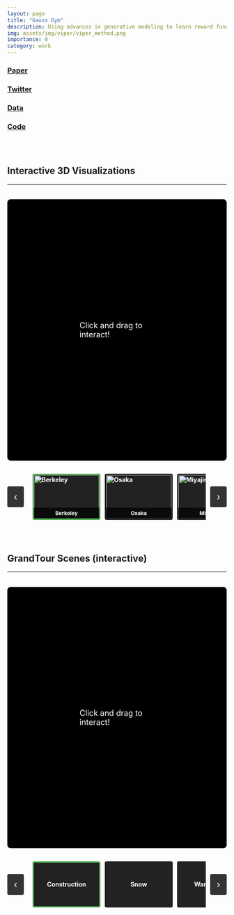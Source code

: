 ```yaml
---
layout: page
title: "Gauss Gym"
description: Using advances in generative modeling to learn reward functions from unlabeled videos.
img: assets/img/viper/viper_method.png
importance: 0
category: work
---
```


<div class="row">
    <div class="text-center col-3 col-sm-3 mt-4 mt-md-0">
        <h3><a href="https://arxiv.org/pdf/2305.14343.pdf">Paper<br/><i class="fas fa-file-pdf"></i></a></h3>
    </div>
    <div class="text-center col-3 col-sm-3 mt-4 mt-md-0">
        <h3><a href="https://twitter.com/AleEscontrela/status/1661363555495710721?s=20">Twitter<br/><i class="fab fa-twitter"></i></a></h3>
    </div>
    <div class="text-center col-3 col-sm-3 mt-4 mt-md-0">
        <h3><a href="https://github.com/Alescontrela/viper_rl#downloading-data">Data<br/><i class="fas fa-database"></i></a></h3>
    </div>
    <div class="text-center col-3 col-sm-3 mt-4 mt-md-0">
        <h3><a href="https://github.com/Alescontrela/viper_rl">Code<br/><i class="fas fa-file-code"></i></a></h3>
    </div>
</div>
<br/>



<br/>

## Interactive 3D Visualizations
---

<style>
.viser-carousel-wrapper {
  width: 100%;
  max-width: 1200px;
  margin: 0 auto;
  padding: 20px 0;
}

.viser-carousel-container {
  width: 100%;
  height: 600px;
  position: relative;
  overflow: hidden;
  background: #000;
  border-radius: 8px;
}

.viser-carousel-item {
  width: 100%;
  height: 100%;
  position: absolute;
  top: 0;
  left: 0;
  opacity: 0;
  transition: opacity 0.5s ease-in-out;
  pointer-events: none;
}

.viser-carousel-item.active {
  opacity: 1;
  pointer-events: all;
}

.viser-carousel-item iframe {
  width: 100%;
  height: 100%;
  border: none;
}

.viser-thumbnail-nav {
  position: relative;
  display: flex;
  align-items: center;
  justify-content: center;
  margin-top: 20px;
  gap: 10px;
}

.viser-nav-arrow {
  background: #333;
  color: #fff;
  border: none;
  padding: 10px 15px;
  font-size: 24px;
  cursor: pointer;
  border-radius: 4px;
  transition: background 0.3s;
}

.viser-nav-arrow:hover {
  background: #555;
}

.viser-thumbnail-row {
  display: flex;
  gap: 10px;
  overflow-x: auto;
  scroll-behavior: smooth;
  padding: 10px;
  max-width: 800px;
}

.viser-thumbnail {
  min-width: 150px;
  height: 100px;
  background: #222;
  border-radius: 4px;
  cursor: pointer;
  border: 3px solid transparent;
  transition: border-color 0.3s, transform 0.2s;
  display: flex;
  align-items: center;
  justify-content: center;
  color: #fff;
  font-size: 14px;
  font-weight: bold;
  overflow: hidden;
  position: relative;
}

.viser-thumbnail img {
  width: 100%;
  height: 100%;
  object-fit: cover;
  display: block;
}

.viser-thumbnail-label {
  position: absolute;
  bottom: 0;
  left: 0;
  right: 0;
  background: rgba(0, 0, 0, 0.7);
  color: #fff;
  padding: 5px 10px;
  font-size: 12px;
  font-weight: bold;
  text-align: center;
  z-index: 1;
}

.viser-thumbnail:hover {
  transform: scale(1.05);
  border-color: #666;
}

.viser-thumbnail.active {
  border-color: #4CAF50;
}

.click-overlay {
  position: absolute;
  top: 50%;
  left: 50%;
  transform: translate(-50%, -50%);
  background: rgba(0, 0, 0, 0.7);
  color: white;
  padding: 20px 40px;
  border-radius: 8px;
  font-size: 18px;
  pointer-events: auto;
  transition: opacity 0.3s;
  cursor: pointer;
  z-index: 10;
}

.click-overlay.hidden {
  opacity: 0;
  pointer-events: none;
}
</style>

<div class="viser-carousel-wrapper">
  <div class="viser-carousel-container" id="viserCarousel">
    <div class="viser-carousel-item active" data-index="0">
      <iframe data-src="/assets/viser/index.html?playbackPath=https://gauss-gym.escontrela.me/cute_bridge.viser&initialCameraPosition=7.281,4.125,1.143&initialCameraLookAt=13.403,2.937,-0.042&initialCameraUp=-0.000,0.000,1.000&initialFov=60.0&fixedDpr=2.0" allow="accelerometer; autoplay; encrypted-media; gyroscope; picture-in-picture" allowfullscreen></iframe>
      <div class="click-overlay" id="clickOverlay0">
        Click and drag to interact!
      </div>
    </div>
    <div class="viser-carousel-item" data-index="1">
      <iframe data-src="/assets/viser/index.html?playbackPath=https://gauss-gym.escontrela.me/osaka.viser&initialCameraPosition=15.510,8.662,-0.634&initialCameraLookAt=8.800,6.051,0.017&initialCameraUp=-0.000,0.000,1.000&initialFov=30.0&fixedDpr=2.0&robotViewPosition=bottom" allow="accelerometer; autoplay; encrypted-media; gyroscope; picture-in-picture" allowfullscreen></iframe>
      <div class="click-overlay" id="clickOverlay1">
        Click and drag to interact!
      </div>
    </div>
    <div class="viser-carousel-item" data-index="2">
      <iframe data-src="/assets/viser/index.html?playbackPath=https://gauss-gym.escontrela.me/miyajima.viser&initialCameraPosition=11.501,-2.827,1.214&initialCameraLookAt=6.564,2.285,-0.107&initialCameraUp=-0.000,0.000,1.000&initialFov=28.0&fixedDpr=2.0&robotViewPosition=bottom" allow="accelerometer; autoplay; encrypted-media; gyroscope; picture-in-picture" allowfullscreen></iframe>
      <div class="click-overlay" id="clickOverlay2">
        Click and drag to interact!
      </div>
    </div>
    <div class="viser-carousel-item" data-index="3">
      <iframe data-src="/assets/viser/index.html?playbackPath=https://gauss-gym.escontrela.me/grace_cathedral.viser&initialCameraPosition=6.479,0.363,0.001&initialCameraLookAt=0.203,2.342,-0.203&initialCameraUp=-0.000,0.000,1.000&initialFov=48.0&fixedDpr=2.0&robotViewPosition=bottom" allow="accelerometer; autoplay; encrypted-media; gyroscope; picture-in-picture" allowfullscreen></iframe>
      <div class="click-overlay" id="clickOverlay3">
        Click and drag to interact!
      </div>
    </div>
  </div>

  <div class="viser-thumbnail-nav">
    <button class="viser-nav-arrow" id="viserPrevBtn" onclick="viserNavigate(-1)">&#8249;</button>
    <div class="viser-thumbnail-row" id="viserThumbnails">
      <div class="viser-thumbnail active" data-index="0" onclick="viserGoTo(0)">
        <img src="https://gauss-gym.escontrela.me/berkeley.jpg" alt="Berkeley">
        <div class="viser-thumbnail-label">Berkeley</div>
      </div>
      <div class="viser-thumbnail" data-index="1" onclick="viserGoTo(1)">
        <img src="https://gauss-gym.escontrela.me/osaka.jpeg" alt="Osaka">
        <div class="viser-thumbnail-label">Osaka</div>
      </div>
      <div class="viser-thumbnail" data-index="2" onclick="viserGoTo(2)">
        <img src="https://gauss-gym.escontrela.me/miyajima.jpg" alt="Miyajima">
        <div class="viser-thumbnail-label">Miyajima</div>
      </div>
      <div class="viser-thumbnail" data-index="3" onclick="viserGoTo(3)">
        <img src="https://gauss-gym.escontrela.me/san_francisco.jpg" alt="San Francisco">
        <div class="viser-thumbnail-label">San Francisco</div>
      </div>
    </div>
    <button class="viser-nav-arrow" id="viserNextBtn" onclick="viserNavigate(1)">&#8250;</button>
  </div>
</div>

<script>
let currentViserIndex = 0;
let hasInteracted = false;

function viserNavigate(direction) {
  const items = document.querySelectorAll('.viser-carousel-item');
  const thumbnails = document.querySelectorAll('.viser-thumbnail');

  currentViserIndex += direction;

  if (currentViserIndex < 0) currentViserIndex = items.length - 1;
  if (currentViserIndex >= items.length) currentViserIndex = 0;

  viserGoTo(currentViserIndex);
}

function viserGoTo(index) {
  const items = document.querySelectorAll('.viser-carousel-item');
  const thumbnails = document.querySelectorAll('.viser-thumbnail');

  items.forEach((item, i) => {
    const iframe = item.querySelector('iframe');
    if (i === index) {
      item.classList.add('active');
      // Load the iframe for the active item if not already loaded
      if (iframe && iframe.dataset.src && iframe.src !== iframe.dataset.src) {
        iframe.src = iframe.dataset.src;
      }
    } else {
      item.classList.remove('active');
      // Unload the iframe for inactive items to free memory
      if (iframe && iframe.src) {
        iframe.src = '';
      }
    }
  });

  thumbnails.forEach((thumb, i) => {
    if (i === index) {
      thumb.classList.add('active');
      thumb.scrollIntoView({ behavior: 'smooth', block: 'nearest', inline: 'center' });
    } else {
      thumb.classList.remove('active');
    }
  });

  currentViserIndex = index;
}

// Initialize the first carousel item on page load
document.addEventListener('DOMContentLoaded', function() {
  viserGoTo(0);
});

// Hide overlay on interaction
function hideOverlays() {
  if (!hasInteracted) {
    hasInteracted = true;
    const overlays = document.querySelectorAll('.click-overlay');
    overlays.forEach(overlay => overlay.classList.add('hidden'));
  }
}

const carousel = document.getElementById('viserCarousel');

// Hide on click anywhere in the carousel
carousel.addEventListener('click', hideOverlays);

// Hide when mouse enters the carousel area (user is about to interact)
carousel.addEventListener('mouseenter', hideOverlays);

// Hide on touch/drag (mobile)
carousel.addEventListener('touchstart', hideOverlays);
carousel.addEventListener('touchmove', hideOverlays);

// Also hide when clicking/touching directly on the overlay
document.querySelectorAll('.click-overlay').forEach(overlay => {
  overlay.addEventListener('click', hideOverlays);
  overlay.addEventListener('touchstart', hideOverlays);
});
</script>

<br/>

## GrandTour Scenes (interactive)
---

<div class="viser-carousel-wrapper">
  <div class="viser-carousel-container" id="gtCarousel">
    <div class="viser-carousel-item active" data-index="0">
      <iframe data-src="/assets/viser/index.html?playbackPath=https://gauss-gym.escontrela.me/construction.viser&initialCameraPosition=21.174,5.955,0.292&initialCameraLookAt=25.099,10.757,-3.420&initialCameraUp=-0.000,0.000,1.000&initialFov=77.0&fixedDpr=2.0&robotViewPosition=bottom" allow="accelerometer; autoplay; encrypted-media; gyroscope; picture-in-picture" allowfullscreen></iframe>
      <div class="click-overlay" id="gtClickOverlay0">
        Click and drag to interact!
      </div>
    </div>
    <div class="viser-carousel-item" data-index="1">
      <iframe data-src="/assets/viser/index.html?playbackPath=https://gauss-gym.escontrela.me/snow.viser&initialCameraPosition=46.683,19.043,-0.083&initialCameraLookAt=51.083,7.734,-0.183&initialCameraUp=-0.000,0.000,1.000&initialFov=35.0&fixedDpr=2.0&robotViewPosition=bottom" allow="accelerometer; autoplay; encrypted-media; gyroscope; picture-in-picture" allowfullscreen></iframe>
      <div class="click-overlay" id="gtClickOverlay1">
        Click and drag to interact!
      </div>
    </div>
    <div class="viser-carousel-item" data-index="2">
      <iframe data-src="/assets/viser/index.html?playbackPath=https://gauss-gym.escontrela.me/warehouse.viser&initialCameraPosition=7.446,5.079,0.518&initialCameraLookAt=7.253,5.132,0.488&initialCameraUp=-0.000,0.000,1.000&initialFov=70.0&fixedDpr=2.0&robotViewPosition=bottom" allow="accelerometer; autoplay; encrypted-media; gyroscope; picture-in-picture" allowfullscreen></iframe>
      <div class="click-overlay" id="gtClickOverlay2">
        Click and drag to interact!
      </div>
    </div>
    <div class="viser-carousel-item" data-index="3">
      <iframe data-src="/assets/viser/index.html?playbackPath=https://gauss-gym.escontrela.me/forest.viser&initialCameraPosition=2.745,2.480,0.069&initialCameraLookAt=7.820,7.623,0.266&initialCameraUp=-0.000,0.000,1.000&initialFov=48.0&fixedDpr=2.0" allow="accelerometer; autoplay; encrypted-media; gyroscope; picture-in-picture" allowfullscreen></iframe>
      <div class="click-overlay" id="gtClickOverlay3">
        Click and drag to interact!
      </div>
    </div>
    <div class="viser-carousel-item" data-index="4">
      <iframe data-src="/assets/viser/index.html?playbackPath=https://gauss-gym.escontrela.me/grindelwald.viser&initialCameraPosition=42.854,24.166,0.785&initialCameraLookAt=35.631,23.912,0.644&initialCameraUp=-0.000,0.000,1.000&initialFov=37.0&fixedDpr=2.0" allow="accelerometer; autoplay; encrypted-media; gyroscope; picture-in-picture" allowfullscreen></iframe>
      <div class="click-overlay" id="gtClickOverlay4">
        Click and drag to interact!
      </div>
    </div>
  </div>

  <div class="viser-thumbnail-nav">
    <button class="viser-nav-arrow" id="gtPrevBtn" onclick="gtNavigate(-1)">&#8249;</button>
    <div class="viser-thumbnail-row" id="gtThumbnails">
      <div class="viser-thumbnail active" data-index="0" onclick="gtGoTo(0)">
        Construction
      </div>
      <div class="viser-thumbnail" data-index="1" onclick="gtGoTo(1)">
        Snow
      </div>
      <div class="viser-thumbnail" data-index="2" onclick="gtGoTo(2)">
        Warehouse
      </div>
      <div class="viser-thumbnail" data-index="3" onclick="gtGoTo(3)">
        Forest
      </div>
      <div class="viser-thumbnail" data-index="4" onclick="gtGoTo(4)">
        Grindelwald
      </div>
    </div>
    <button class="viser-nav-arrow" id="gtNextBtn" onclick="gtNavigate(1)">&#8250;</button>
  </div>
</div>

<script>
let currentGtIndex = 0;
let hasGtInteracted = false;

function gtNavigate(direction) {
  const items = document.querySelectorAll('#gtCarousel .viser-carousel-item');
  const thumbnails = document.querySelectorAll('#gtThumbnails .viser-thumbnail');

  currentGtIndex += direction;

  if (currentGtIndex < 0) currentGtIndex = items.length - 1;
  if (currentGtIndex >= items.length) currentGtIndex = 0;

  gtGoTo(currentGtIndex);
}

function gtGoTo(index) {
  const items = document.querySelectorAll('#gtCarousel .viser-carousel-item');
  const thumbnails = document.querySelectorAll('#gtThumbnails .viser-thumbnail');

  items.forEach((item, i) => {
    const iframe = item.querySelector('iframe');
    if (i === index) {
      item.classList.add('active');
      // Load the iframe for the active item if not already loaded
      if (iframe && iframe.dataset.src && iframe.src !== iframe.dataset.src) {
        iframe.src = iframe.dataset.src;
      }
    } else {
      item.classList.remove('active');
      // Unload the iframe for inactive items to free memory
      if (iframe && iframe.src) {
        iframe.src = '';
      }
    }
  });

  thumbnails.forEach((thumb, i) => {
    if (i === index) {
      thumb.classList.add('active');
      thumb.scrollIntoView({ behavior: 'smooth', block: 'nearest', inline: 'center' });
    } else {
      thumb.classList.remove('active');
    }
  });

  currentGtIndex = index;
}

// Initialize the first carousel item on page load
document.addEventListener('DOMContentLoaded', function() {
  gtGoTo(0);
});

// Hide overlay on interaction
function hideGtOverlays() {
  if (!hasGtInteracted) {
    hasGtInteracted = true;
    const overlays = document.querySelectorAll('#gtCarousel .click-overlay');
    overlays.forEach(overlay => overlay.classList.add('hidden'));
  }
}

const gtCarousel = document.getElementById('gtCarousel');

// Hide on click anywhere in the carousel
gtCarousel.addEventListener('click', hideGtOverlays);

// Hide when mouse enters the carousel area (user is about to interact)
gtCarousel.addEventListener('mouseenter', hideGtOverlays);

// Hide on touch/drag (mobile)
gtCarousel.addEventListener('touchstart', hideGtOverlays);
gtCarousel.addEventListener('touchmove', hideGtOverlays);

// Also hide when clicking/touching directly on the overlay
document.querySelectorAll('#gtCarousel .click-overlay').forEach(overlay => {
  overlay.addEventListener('click', hideGtOverlays);
  overlay.addEventListener('touchstart', hideGtOverlays);
});
</script>

<br/>
